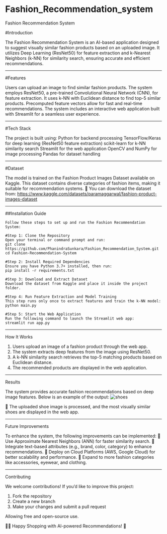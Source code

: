 # Fashion_Recommendation_system
Fashion Recommendation System

#Introduction

The Fashion Recommendation System is an AI-based application designed to suggest visually similar fashion products based on an uploaded image. It utilizes Deep Learning (ResNet50) for feature extraction and k-Nearest Neighbors (k-NN) for similarity search, ensuring accurate and efficient recommendations.

---

#Features

Users can upload an image to find similar fashion products.
The system employs ResNet50, a pre-trained Convolutional Neural Network (CNN), for feature extraction.
It uses k-NN with Euclidean distance to find top-5 similar products.
Precomputed feature vectors allow for fast and real-time recommendations.
The system includes an interactive web application built with Streamlit for a seamless user experience.

---

#Tech Stack

The project is built using:
Python for backend processing
TensorFlow/Keras for deep learning (ResNet50 feature extraction)
scikit-learn for k-NN similarity search
Streamlit for the web application
OpenCV and NumPy for image processing
Pandas for dataset handling

---

#Dataset

The model is trained on the Fashion Product Images Dataset available on Kaggle. This dataset contains diverse categories of fashion items, making it suitable for recommendation systems.
📌 You can download the dataset from: https://www.kaggle.com/datasets/paramaggarwal/fashion-product-images-dataset

---

##Installation Guide
```
Follow these steps to set up and run the Fashion Recommendation System:

#Step 1: Clone the Repository
Open your terminal or command prompt and run:
git clone https://github.com/PhanindraSunkara/Fashion_Recommendation_System.git  
cd Fashion-Recommendation-System

#Step 2: Install Required Dependencies
Ensure you have Python 3.7+ installed, then run:
pip install -r requirements.txt

#Step 3: Download and Extract Dataset
Download the dataset from Kaggle and place it inside the project folder.

#Step 4: Run Feature Extraction and Model Training
This step runs only once to extract features and train the k-NN model:
python main.py

#Step 5: Start the Web Application
Run the following command to launch the Streamlit web app:
streamlit run app.py

```
---

How It Works

1. Users upload an image of a fashion product through the web app.
2. The system extracts deep features from the image using ResNet50.
3. A k-NN similarity search retrieves the top-5 matching products based on Euclidean distance.
4. The recommended products are displayed in the web application.

---

Results

The system provides accurate fashion recommendations based on deep image features. Below is an example of the output:
![shoes](https://github.com/user-attachments/assets/39cdd8e5-8c1f-4942-9677-32a55542589b)

📌 The uploaded shoe image is processed, and the most visually similar shoes are displayed in the web app.

---

Future Improvements

To enhance the system, the following improvements can be implemented:
🚀 Use Approximate Nearest Neighbors (ANN) for faster similarity search.
🚀 Integrate text-based attributes (e.g., brand, color, category) to enhance recommendations.
🚀 Deploy on Cloud Platforms (AWS, Google Cloud) for better scalability and performance.
🚀 Expand to more fashion categories like accessories, eyewear, and clothing.

---

Contributing

We welcome contributions! If you’d like to improve this project:

1. Fork the repository
2. Create a new branch
3. Make your changes and submit a pull request


Allowing free and open-source use.

👕👟 Happy Shopping with AI-powered Recommendations! 🎉


